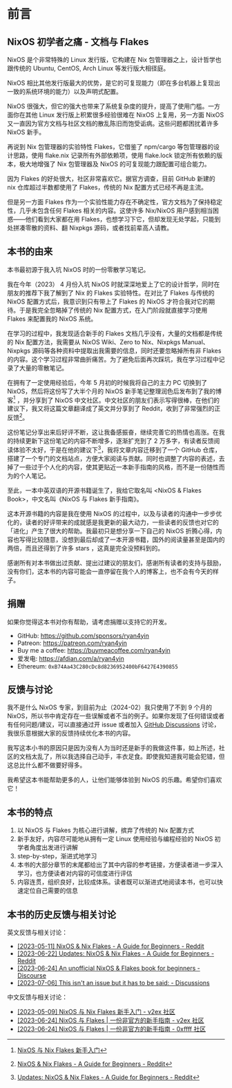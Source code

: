 # 前言

## NixOS 初学者之痛 - 文档与 Flakes

NixOS 是个非常特殊的 Linux 发行版，它构建在 Nix 包管理器之上，设计哲学也跟传统的 Ubuntu,
CentOS, Arch Linux 等发行版大相径庭。

NixOS 相比其他发行版最大的优势，是它的可复现能力（即在多台机器上复现出一致的系统环境的能力）以及声明式配置。

NixOS 很强大，但它的强大也带来了系统复杂度的提升，提高了使用门槛。一方面你在其他 Linux 发行版上积累很多经验很难在 NixOS 上复用，另一方面 NixOS 又一直因为官方文档与社区文档的散乱陈旧而饱受诟病。这些问题都困扰着许多 NixOS 新手。

再说到 Nix 包管理器的实验特性 Flakes，它借鉴了 npm/cargo 等包管理器的设计思路，使用 flake.nix 记录所有外部依赖项，使用 flake.lock 锁定所有依赖的版本，极大地增强了 Nix 包管理器及 NixOS 的可复现能力跟配置可组合能力。

因为 Flakes 的好处很大，社区非常喜欢它。据官方调查，目前 GitHub 新建的 nix 仓库超过半数都使用了 Flakes，传统的 Nix 配置方式已经不再是主流。

但是另一方面 Flakes 作为一个实验性能力存在不确定性，官方文档为了保持稳定性，几乎未包含任何 Flakes 相关的内容。这使许多 Nix/NixOS 用户感到相当困惑——他们看到大家都在用 Flakes，也想学习下它，但却发现无处学起，只能到处拼凑零散的资料、翻 Nixpkgs 源码，或者找前辈高人请教。

## 本书的由来

本书最初源于我入坑 NixOS 时的一份零散学习笔记。

我在今年（2023） 4 月份入坑 NixOS 时就深深地爱上了它的设计哲学，同时在朋友的推荐下我了解到了 Nix 的 Flakes 实验特性。在对比了 Flakes 与传统的 NixOS 配置方式后，我意识到只有带上了 Flakes 的 NixOS 才符合我对它的期待。于是我完全忽略掉了传统的 Nix 配置方式，在入门阶段就直接学习使用 Flakes 来配置我的 NixOS 系统。

在学习的过程中，我发现适合新手的 Flakes 文档几乎没有，大量的文档都是传统的 Nix 配置方法，我需要从 NixOS
Wiki、Zero to Nix、Nixpkgs
Manual、Nixpkgs 源码等各种资料中提取出我需要的信息，同时还要忽略掉所有非 Flakes 的内容。这个学习过程非常曲折痛苦。为了避免后面再次踩坑，我在学习过程中记录了大量的零散笔记。

在拥有了一定使用经验后，今年 5 月初的时候我将自己的主力 PC 切换到了 NixOS，然后将这份写了大半个月的 NixOS 新手笔记整理润色后发布到了我的博客[^1]
，并分享到了 NixOS 中文社区。中文社区的朋友们表示写得很棒，在他们的建议下，我又将这篇文章翻译成了英文并分享到了 Reddit，收到了非常强烈的正反馈[^2]。

这份笔记分享出来后好评不断，这让我备感振奋，继续完善它的热情也高涨。在我的持续更新下这份笔记的内容不断增多，逐渐扩充到了 2 万多字，有读者反馈阅读体验不太好，于是在他的建议下[^3]，我将文章内容迁移到了一个 GitHub 仓库，搭建了一个专门的文档站点，方便大家阅读与贡献。同时也调整了内容的表述，去掉了一些过于个人化的内容，使其更贴近一本新手指南的风格，而不是一份随性而为的个人笔记。

至此，一本中英双语的开源书籍诞生了，我给它取名叫 <NixOS & Flakes
Book>，中文名叫《NixOS 与 Flakes 新手指南》。

这本开源书籍的内容是我在使用 NixOS 的过程中，以及与读者的沟通中一步步优化的，读者的好评带来的成就感是我更新的最大动力，一些读者的反馈也对它的「进化」产生了很大的帮助。我最初只是想分享一下自己的 NixOS 折腾心得，内容也写得比较随意，没想到最后却成了一本开源书籍，国外的阅读量甚至是国内的两倍，而且还得到了许多 stars ，这真是完全没预料到的。

感谢所有对本书做出过贡献、提出过建议的朋友们，感谢所有读者的支持与鼓励，没有你们，这本书的内容可能会一直停留在我个人的博客上，也不会有今天的样子。

## 捐赠

如果你觉得这本书对你有帮助，请考虑捐赠以支持它的开发。

- GitHub: <https://github.com/sponsors/ryan4yin>
- Patreon: <https://patreon.com/ryan4yin>
- Buy me a coffee: <https://buymeacoffee.com/ryan4yin>
- 爱发电: <https://afdian.com/a/ryan4yin>
- Ethereum: `0xB74Aa43C280cDc8d8236952400bF6427E4390855`

## 反馈与讨论

我不是什么 NixOS 专家，到目前为止（2024-02）我只使用了不到 9 个月的 NixOS，所以书中肯定存在一些误解或者不当的例子。如果你发现了任何错误或者有任何问题/建议，可以直接通过开 issue 或者加入
[GitHub Discussions](https://github.com/ryan4yin/nixos-and-flakes-book/discussions)
讨论，我很乐意根据大家的反馈持续优化本书的内容。

我写这本小书的原因只是因为没有人为当时还是新手的我做这件事，如上所述，社区的文档太乱了，所以我选择自己动手，丰衣足食。即使我知道我可能会犯错，但这总比什么都不做要好得多。

我希望这本书能帮助更多的人，让他们能够体验到 NixOS 的乐趣。希望你们喜欢它！

## 本书的特点

1. 以 NixOS 与 Flakes 为核心进行讲解，摈弃了传统的 Nix 配置方式
2. 新手友好，内容尽可能地从拥有一定 Linux 使用经验与编程经验的 NixOS 初学者角度出发进行讲解
3. step-by-step，渐进式地学习
4. 本书的大部分章节的末尾都给出了其中内容的参考链接，方便读者进一步深入学习，也方便读者对内容的可信度进行评估
5. 内容连贯，组织良好，比较成体系。读者既可以渐进式地阅读本书，也可以快速定位自己需要的信息

## 本书的历史反馈与相关讨论

英文反馈与相关讨论：

- [[2023-05-11] NixOS & Nix Flakes - A Guide for Beginners - Reddit](https://www.reddit.com/r/NixOS/comments/13dxw9d/nixos_nix_flakes_a_guide_for_beginners/)
- [[2023-06-22] Updates: NixOS & Nix Flakes - A Guide for Beginners - Reddit](https://www.reddit.com/r/NixOS/comments/14fvz1q/updates_nixos_nix_flakes_a_guide_for_beginners/)
- [[2023-06-24] An unofficial NixOS & Flakes book for beginners - Discourse](https://discourse.nixos.org/t/an-unofficial-nixos-flakes-book-for-beginners/29561)
- [[2023-07-06] This isn't an issue but it has to be said: - Discussions](https://github.com/ryan4yin/nixos-and-flakes-book/discussions/43)

中文反馈与相关讨论：

- [[2023-05-09] NixOS 与 Nix Flakes 新手入门 - v2ex 社区](https://www.v2ex.com/t/938569#reply45)
- [[2023-06-24] NixOS 与 Flakes | 一份非官方的新手指南 - v2ex 社区](https://www.v2ex.com/t/951190#reply9)
- [[2023-06-24] NixOS 与 Flakes | 一份非官方的新手指南 - 0xffff 社区](https://0xffff.one/d/1547-nixos-yu-flakes-yi-fen-fei-guan)

[^1]: [NixOS 与 Nix Flakes 新手入门](https://thiscute.world/posts/nixos-and-flake-basics/)

[^2]:
    [NixOS & Nix Flakes - A Guide for Beginners - Reddit](https://www.reddit.com/r/NixOS/comments/13dxw9d/nixos_nix_flakes_a_guide_for_beginners/)

[^3]:
    [Updates: NixOS & Nix Flakes - A Guide for Beginners - Reddit](https://www.reddit.com/r/NixOS/comments/14fvz1q/comment/jp4xhj3/?context=3)
